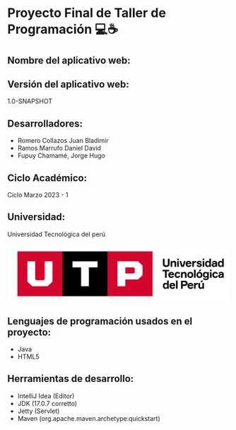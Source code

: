 # Proyecto Final de Taller de Programación 💻☕

## **Nombre del aplicativo web:**


## **Versión del aplicativo web:**

1.0-SNAPSHOT

## **Desarrolladores:**

* Romero Collazos Juan Bladimir
* Ramos Marrufo Daniel David
* Fupuy Chamamé, Jorge Hugo

## **Ciclo Académico:**

Ciclo Marzo 2023 - 1

## **Universidad:**

Universidad Tecnológica del perú

![Logo UTP](https://github.com/INGSYSTEM/Proyecto-Final-TP/blob/main/recursos_adicionales/LOGOTIPO-UTP.png)

## **Lenguajes de programación usados en el proyecto:**

* Java
* HTML5

## **Herramientas de desarrollo:**

* IntelliJ Idea (Editor)
* JDK (17.0.7 corretto)
* Jetty (Servlet)
* Maven (org.apache.maven.archetype:quickstart)
